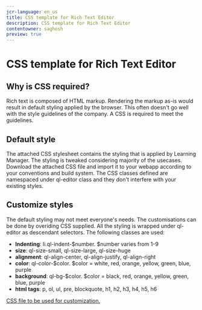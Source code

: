 ```yaml
---
jcr-language: en_us
title: CSS template for Rich Text Editor
description: CSS template for Rich Text Editor
contentowner: saghosh
preview: true
---
```



# CSS template for Rich Text Editor

## Why is CSS required?

Rich text is composed of HTML markup. Rendering the markup as-is would result in default styling applied by the browser. This often doesn't go well with the style guidelines of the company. A CSS is required to meet the guidelines.

## Default style

The attached CSS stylesheet contains the styling that is applied by Learning Manager. The styling is tweaked considering majority of the usecases. Download the attached CSS file and import it to your webapp according to your conventions and build system. The CSS classes defined are namespaced under ql-editor class and they don't interfere with your existing styles.

## Customize styles

The default styling may not meet everyone's needs. The customisations can be done by overiding CSS supplied. All the styling is wrapped under ql-editor as descendant selectors. The following classes are used:

* **Indenting**: li.ql-indent-$number. $number varies from 1-9
* **size**: ql-size-small, ql-size-large, ql-size-huge
* **alignment**: ql-align-center, ql-align-justify, ql-align-right
* **color**: ql-color-$color. $color = white, red, orange, yellow, green, blue, purple
* **background**: ql-bg-$color. $color = black, red, orange, yellow, green, blue, purple
* **html tags**: p, ol, ul, pre, blockquote, h1, h2, h3, h4, h5, h6

[CSS file to be used for customization.](assets/ql-headless.css)
